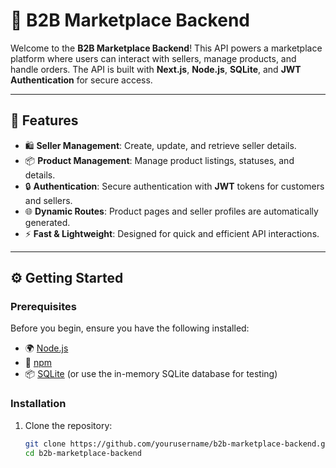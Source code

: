 # 🚀 B2B Marketplace Backend

Welcome to the **B2B Marketplace Backend**! This API powers a marketplace platform where users can interact with sellers, manage products, and handle orders. The API is built with **Next.js**, **Node.js**, **SQLite**, and **JWT Authentication** for secure access.

---

## 📌 Features

- 🛍️ **Seller Management**: Create, update, and retrieve seller details.
- 📦 **Product Management**: Manage product listings, statuses, and details.
- 🔒 **Authentication**: Secure authentication with **JWT** tokens for customers and sellers.
- 🌐 **Dynamic Routes**: Product pages and seller profiles are automatically generated.
- ⚡ **Fast & Lightweight**: Designed for quick and efficient API interactions.

---

## ⚙️ Getting Started

### Prerequisites

Before you begin, ensure you have the following installed:

- 🌍 [Node.js](https://nodejs.org/en/download/)
- 🧰 [npm](https://www.npmjs.com/get-npm)
- 📦 [SQLite](https://www.sqlite.org/download.html) (or use the in-memory SQLite database for testing)

### Installation

1. Clone the repository:

   ```bash
   git clone https://github.com/yourusername/b2b-marketplace-backend.git
   cd b2b-marketplace-backend
   ```
